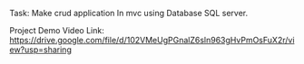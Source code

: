 Task: Make crud application In mvc using Database SQL server.

Project Demo Video Link: <a>https://drive.google.com/file/d/102VMeUgPGnalZ6sln963gHvPmOsFuX2r/view?usp=sharing</a>
